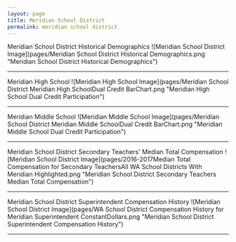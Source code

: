 ```yaml
---
layout: page
title: Meridian School District
permalink: meridian school district
---
```



Meridian School District Historical Demographics
![Meridian School District Image](pages/Meridian School District Historical Demographics.png "Meridian School District Historical Demographics")

___

Meridian High School
![Meridian High School Image](pages/Meridian School District Meridian High SchoolDual Credit BarChart.png "Meridian High School Dual Credit Participation")

___

Meridian Middle School
![Meridian Middle School Image](pages/Meridian School District Meridian Middle SchoolDual Credit BarChart.png "Meridian Middle School Dual Credit Participation")

___

Meridian School District Secondary Teachers' Median Total Compensation
![Meridian School District Image](pages/2016-2017Median Total Compensation for Secondary TeachersAll WA School Districts With Meridian Highlighted.png "Meridian School District Secondary Teachers Median Total Compensation")

___

Meridian School District Superintendent Compensation History
![Meridian School District Image](pages/WA School District Compensation History for Meridian Superintendent ConstantDollars.png "Meridian School District Superintendent Compensation History")

___

